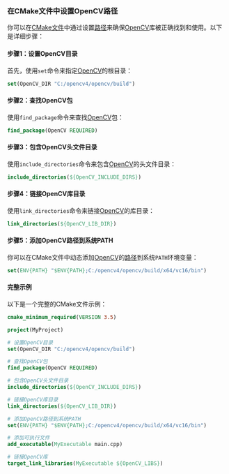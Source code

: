 

### 在CMake文件中设置OpenCV路径

你可以在[CMake文件](https://zh.wikipedia.org/wiki/CMake文件)中通过设置[路径](https://zh.wikipedia.org/wiki/路径)来确保[OpenCV](https://zh.wikipedia.org/wiki/OpenCV)库被正确找到和使用。以下是详细步骤：

#### 步骤1：设置OpenCV目录

首先，使用`set`命令来指定[OpenCV](https://zh.wikipedia.org/wiki/OpenCV)的根目录：

```cmake
set(OpenCV_DIR "C:/opencv4/opencv/build")
```

#### 步骤2：查找OpenCV包

使用`find_package`命令来查找[OpenCV](https://zh.wikipedia.org/wiki/OpenCV)包：

```cmake
find_package(OpenCV REQUIRED)
```

#### 步骤3：包含OpenCV头文件目录

使用`include_directories`命令来包含[OpenCV](https://zh.wikipedia.org/wiki/OpenCV)的头文件目录：

```cmake
include_directories(${OpenCV_INCLUDE_DIRS})
```

#### 步骤4：链接OpenCV库目录

使用`link_directories`命令来链接[OpenCV](https://zh.wikipedia.org/wiki/OpenCV)的库目录：

```cmake
link_directories(${OpenCV_LIB_DIR})
```

#### 步骤5：添加OpenCV路径到系统PATH

你可以在CMake文件中动态添加[OpenCV](https://zh.wikipedia.org/wiki/OpenCV)的[路径](https://zh.wikipedia.org/wiki/路径)到系统`PATH`环境变量：

```cmake
set(ENV{PATH} "$ENV{PATH};C:/opencv4/opencv/build/x64/vc16/bin")
```

#### 完整示例

以下是一个完整的CMake文件示例：

```cmake
cmake_minimum_required(VERSION 3.5)

project(MyProject)

# 设置OpenCV目录
set(OpenCV_DIR "C:/opencv4/opencv/build")

# 查找OpenCV包
find_package(OpenCV REQUIRED)

# 包含OpenCV头文件目录
include_directories(${OpenCV_INCLUDE_DIRS})

# 链接OpenCV库目录
link_directories(${OpenCV_LIB_DIR})

# 添加OpenCV路径到系统PATH
set(ENV{PATH} "$ENV{PATH};C:/opencv4/opencv/build/x64/vc16/bin")

# 添加可执行文件
add_executable(MyExecutable main.cpp)

# 链接OpenCV库
target_link_libraries(MyExecutable ${OpenCV_LIBS})
```

